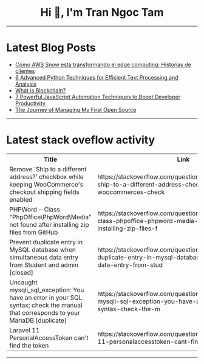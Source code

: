 <h1 align="center">Hi 👋, I'm Tran Ngoc Tam</h1>

---

# Latest Blog Posts 
<!-- BLOG-POST-LIST:START -->
- [Cómo AWS Snow está transformando el edge computing: Historias de clientes](https://dev.to/briansuarezsantiago/como-aws-snow-esta-transformando-el-edge-computing-historias-de-clientes-5bif)
- [6 Advanced Python Techniques for Efficient Text Processing and Analysis](https://dev.to/aaravjoshi/6-advanced-python-techniques-for-efficient-text-processing-and-analysis-1cg2)
- [What is Blockchain?](https://dev.to/jamesbright/what-is-blockchain-2bfh)
- [7 Powerful JavaScript Automation Techniques to Boost Developer Productivity](https://dev.to/aaravjoshi/7-powerful-javascript-automation-techniques-to-boost-developer-productivity-469p)
- [The Journey of Managing My First Open Source](https://dev.to/technoph1le/the-journey-of-managing-my-first-open-source-1a7l)
<!-- BLOG-POST-LIST:END -->

---

# Latest stack oveflow activity
<table>
  <tr><th>Title</th><th>Link</th></tr>
  <!-- STACKOVERFLOW:START --><tr><td>Remove &#39;Ship to a different address?&#39; checkbox while keeping WooCommerce&#39;s checkout shipping fields enabled</td><td>https://stackoverflow.com/questions/79350783/remove-ship-to-a-different-address-checkbox-while-keeping-woocommerces-check</td></tr><tr><td>PHPWord - Class &quot;PhpOffice\PhpWord\Media&quot; not found after installing zip files from GitHub</td><td>https://stackoverflow.com/questions/79350768/phpword-class-phpoffice-phpword-media-not-found-after-installing-zip-files-f</td></tr><tr><td>Prevent duplicate entry in MySQL database when simultaneous data entry from Student and admin [closed]</td><td>https://stackoverflow.com/questions/79350622/prevent-duplicate-entry-in-mysql-database-when-simultaneous-data-entry-from-stud</td></tr><tr><td>Uncaught mysqli_sql_exception: You have an error in your SQL syntax; check the manual that corresponds to your MariaDB [duplicate]</td><td>https://stackoverflow.com/questions/79350583/uncaught-mysqli-sql-exception-you-have-an-error-in-your-sql-syntax-check-the-m</td></tr><tr><td>Laravel 11 PersonalAccessToken can&#39;t find the token</td><td>https://stackoverflow.com/questions/79350523/laravel-11-personalaccesstoken-cant-find-the-token</td></tr><!-- STACKOVERFLOW:END -->
</table>

---



